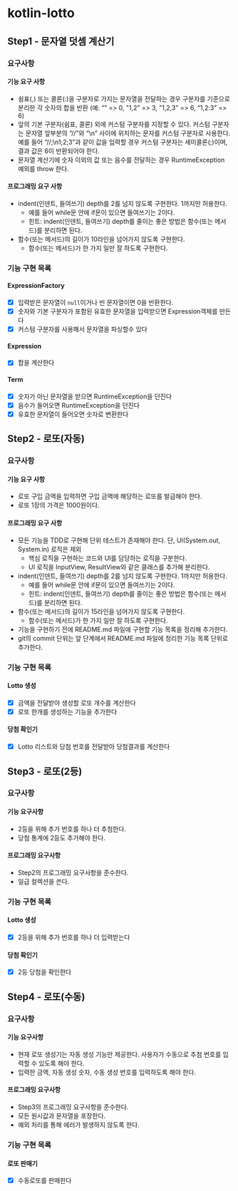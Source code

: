 # kotlin-lotto

Step1 - 문자열 덧셈 계산기
-------------------

### 요구사항

#### 기능 요구 사항
- 쉼표(,) 또는 콜론(:)을 구분자로 가지는 문자열을 전달하는 경우 구분자를 기준으로 분리한 각 숫자의 합을 반환 (예: “” => 0, "1,2" => 3, "1,2,3" => 6, “1,2:3” => 6)
- 앞의 기본 구분자(쉼표, 콜론) 외에 커스텀 구분자를 지정할 수 있다. 커스텀 구분자는 문자열 앞부분의 “//”와 “\n” 사이에 위치하는 문자를 커스텀 구분자로 사용한다. 예를 들어 “//;\n1;2;3”과 같이 값을 입력할 경우 커스텀 구분자는 세미콜론(;)이며, 결과 값은 6이 반환되어야 한다.
- 문자열 계산기에 숫자 이외의 값 또는 음수를 전달하는 경우 RuntimeException 예외를 throw 한다.

#### 프로그래밍 요구 사항

- indent(인덴트, 들여쓰기) depth를 2를 넘지 않도록 구현한다. 1까지만 허용한다.
  - 예를 들어 while문 안에 if문이 있으면 들여쓰기는 2이다.
  - 힌트: indent(인덴트, 들여쓰기) depth를 줄이는 좋은 방법은 함수(또는 메서드)를 분리하면 된다.
- 함수(또는 메서드)의 길이가 10라인을 넘어가지 않도록 구현한다.
  - 함수(또는 메서드)가 한 가지 일만 잘 하도록 구현한다.

### 기능 구현 목록

#### ExpressionFactory

- [x] 입력받은 문자열이 `null`이거나 빈 문자열이면 0을 반환한다.
- [x] 숫자와 기본 구분자가 포함된 유효한 문자열을 입력받으면 Expression객체를 만든다
- [x] 커스텀 구분자를 사용해서 문자열을 파싱할수 있다

#### Expression

- [x] 합을 계산한다

#### Term

- [x] 숫자가 아닌 문자열을 받으면 RuntimeException을 던진다
- [x] 음수가 들어오면 RuntimeException을 던진다
- [x] 유효한 문자열이 들어오면 숫자로 변환한다

Step2 - 로또(자동)
-------------------

### 요구사항

#### 기능 요구 사항

- 로또 구입 금액을 입력하면 구입 금액에 해당하는 로또를 발급해야 한다.
- 로또 1장의 가격은 1000원이다.

#### 프로그래밍 요구 사항

- 모든 기능을 TDD로 구현해 단위 테스트가 존재해야 한다. 단, UI(System.out, System.in) 로직은 제외
  - 핵심 로직을 구현하는 코드와 UI를 담당하는 로직을 구분한다.
  - UI 로직을 InputView, ResultView와 같은 클래스를 추가해 분리한다.
- indent(인덴트, 들여쓰기) depth를 2를 넘지 않도록 구현한다. 1까지만 허용한다.
  - 예를 들어 while문 안에 if문이 있으면 들여쓰기는 2이다.
  - 힌트: indent(인덴트, 들여쓰기) depth를 줄이는 좋은 방법은 함수(또는 메서드)를 분리하면 된다.
- 함수(또는 메서드)의 길이가 15라인을 넘어가지 않도록 구현한다.
  - 함수(또는 메서드)가 한 가지 일만 잘 하도록 구현한다.
- 기능을 구현하기 전에 README.md 파일에 구현할 기능 목록을 정리해 추가한다.
- git의 commit 단위는 앞 단계에서 README.md 파일에 정리한 기능 목록 단위로 추가한다.

### 기능 구현 목록

#### Lotto 생성

- [x] 금액을 전달받아 생성할 로또 개수를 계산한다
- [x] 로또 한개를 생성하는 기능을 추가한다

#### 당첨 확인기

- [x] Lotto 리스트와 당첨 번호를 전달받아 당첨결과를 계산한다

Step3 - 로또(2등)
-------------------

### 요구사항

#### 기능 요구사항

- 2등을 위해 추가 번호를 하나 더 추첨한다.
- 당첨 통계에 2등도 추가해야 한다.

#### 프로그래밍 요구사항

- Step2의 프로그래밍 요구사항을 준수한다.
- 일급 컬렉션을 쓴다.

### 기능 구현 목록

#### Lotto 생성

- [x] 2등을 위해 추가 번호를 하나 더 입력받는다

#### 당첨 확인기

- [x] 2등 당첨을 확인한다

Step4 - 로또(수동)
-------------------

### 요구사항

#### 기능 요구사항

- 현재 로또 생성기는 자동 생성 기능만 제공한다. 사용자가 수동으로 추첨 번호를 입력할 수 있도록 해야 한다.
- 입력한 금액, 자동 생성 숫자, 수동 생성 번호를 입력하도록 해야 한다.

#### 프로그래밍 요구사항

- Step3의 프로그래밍 요구사항을 준수한다.
- 모든 원시값과 문자열을 포장한다.
- 예외 처리를 통해 에러가 발생하지 않도록 한다.

### 기능 구현 목록

#### 로또 판매기

- [x] 수동로또를 판매한다

